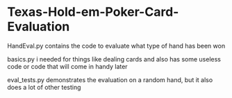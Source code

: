 # Texas-Hold-em-Poker-Card-Evaluation

HandEval.py contains the code to evaluate what type of hand has been won

basics.py i needed for things like dealing cards and also has some useless code or code that will come in handy later

eval_tests.py demonstrates the evaluation on a random hand, but it also does a lot of other testing
